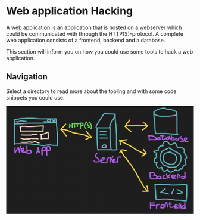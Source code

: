 # Web application Hacking
A web application is an application that is hosted on a webserver which could be communicated with through the HTTP(S)-protocol.
A complete web application consists of a frontend, backend and a database.

This section will inform you on how you could use some tools to hack a web application.

## Navigation
Select a directory to read more about the tooling and with some code snippets you could use.

![Communication between web-app and the server](../image/web-app.png)